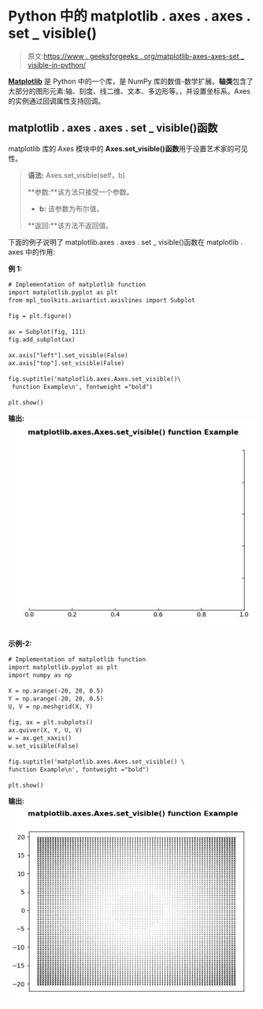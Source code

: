 # Python 中的 matplotlib . axes . axes . set _ visible()

> 原文:[https://www . geeksforgeeks . org/matplotlib-axes-axes-set _ visible-in-python/](https://www.geeksforgeeks.org/matplotlib-axes-axes-set_visible-in-python/)

**[Matplotlib](https://www.geeksforgeeks.org/python-introduction-matplotlib/)** 是 Python 中的一个库，是 NumPy 库的数值-数学扩展。**轴类**包含了大部分的图形元素:轴、刻度、线二维、文本、多边形等。，并设置坐标系。Axes 的实例通过回调属性支持回调。

## matplotlib . axes . axes . set _ visible()函数

matplotlib 库的 Axes 模块中的 **Axes.set_visible()函数**用于设置艺术家的可见性。

> **语法:** Axes.set_visible(self，b)
> 
> **参数:**该方法只接受一个参数。
> 
> *   **b:** 该参数为布尔值。
> 
> **返回:**该方法不返回值。

下面的例子说明了 matplotlib.axes . axes . set _ visible()函数在 matplotlib . axes 中的作用:

**例 1:**

```
# Implementation of matplotlib function
import matplotlib.pyplot as plt
from mpl_toolkits.axisartist.axislines import Subplot

fig = plt.figure()

ax = Subplot(fig, 111)
fig.add_subplot(ax)

ax.axis["left"].set_visible(False)
ax.axis["top"].set_visible(False)

fig.suptitle('matplotlib.axes.Axes.set_visible()\
 function Example\n', fontweight ="bold")

plt.show()
```

**输出:**
![](img/d67e09752cccd4ddcb9e6198a8c790a9.png)

**示例-2:**

```
# Implementation of matplotlib function
import matplotlib.pyplot as plt
import numpy as np

X = np.arange(-20, 20, 0.5)
Y = np.arange(-20, 20, 0.5)
U, V = np.meshgrid(X, Y)

fig, ax = plt.subplots()
ax.quiver(X, Y, U, V)
w = ax.get_xaxis()
w.set_visible(False)

fig.suptitle('matplotlib.axes.Axes.set_visible() \
function Example\n', fontweight ="bold")

plt.show()
```

**输出:**
![](img/9220d17174353796230e2a92a8985f0f.png)